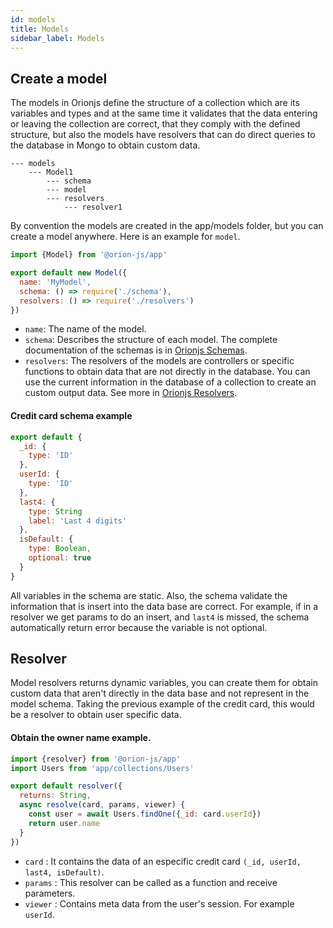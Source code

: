 ```yaml
---
id: models
title: Models
sidebar_label: Models
---
```


## Create a model

The models in Orionjs define the structure of a collection which are its variables and types and at the same time it validates that the data entering or leaving the collection are correct, that they comply with the defined structure, but also the models have resolvers that can do direct queries to the database in Mongo to obtain custom data.

```
--- models
    --- Model1
        --- schema
        --- model
        --- resolvers
            --- resolver1
```

By convention the models are created in the app/models folder, but you can create a model anywhere. Here is an example for `model`.

```js
import {Model} from '@orion-js/app'

export default new Model({
  name: 'MyModel',
  schema: () => require('./schema'),
  resolvers: () => require('./resolvers')
})
```

- `name`: The name of the model.
- `schema`: Describes the structure of each model. The complete documentation of the schemas is in [Orionjs Schemas](https://orionjs.com/docs/schema).
- `resolvers`: The resolvers of the models are controllers or specific functions to obtain data that are not directly in the database. You can use the current information in the database of a collection to create an custom output data. See more in [Orionjs Resolvers](https://orionjs.com/docs/resolvers).

#### Credit card schema example

```js
export default {
  _id: {
    type: 'ID'
  },
  userId: {
    type: 'ID'
  },
  last4: {
    type: String
    label: 'Last 4 digits'
  },
  isDefault: {
    type: Boolean,
    optional: true
  }
}
```

All variables in the schema are static. Also, the schema validate the information that is insert into the data base are correct. For example, if in a resolver we get params to do an insert, and `last4` is missed, the schema automatically return error because the variable is not optional.

## Resolver

Model resolvers returns dynamic variables, you can create them for obtain custom data that aren't directly in the data base and not represent in the model schema.
Taking the previous example of the credit card, this would be a resolver to obtain user specific data.

#### Obtain the owner name example.

```js
import {resolver} from '@orion-js/app'
import Users from 'app/collections/Users'

export default resolver({
  returns: String,
  async resolve(card, params, viewer) {
    const user = await Users.findOne({_id: card.userId})
    return user.name
  }
})
```

- `card` : It contains the data of an especific credit card `(_id, userId, last4, isDefault)`.
- `params` : This resolver can be called as a function and receive parameters.
- `viewer` : Contains meta data from the user's session. For example `userId`.
